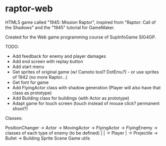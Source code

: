 raptor-web
==========

HTML5 game called "1945: Mission Raptor", inspired from "Raptor: Call of the Shadows" and the "1945" tutorial for GameMaker.

Created for the Web game programming course of SupInfoGame SIG4GP.


TODO:
- Add feedback for enemy and player damages
- Add end screen with replay button
- Add start menu
- Get sprites of original game (w/ Camoto tool? DotEmu?) - or use sprites of 1942 (no more Raptor...)
- Get font for game
- Add FlyingActor class with shadow generation (Player will also have that class as prototype)
- Add Building class for buildings (with Actor as prototype)
- Adapt game for touch screen (touch instead of mouse click? permanent shoot?)

Classes:

PositionChanger -> Actor -> MovingActor -> FlyingActor -> FlyingEnemy -> classes of each type of enemy (to be defined)
                         |              |              -> Player
                         |              -> Projectile  -> Bullet
                         -> Building
Sprite
Scene
Game
utils
